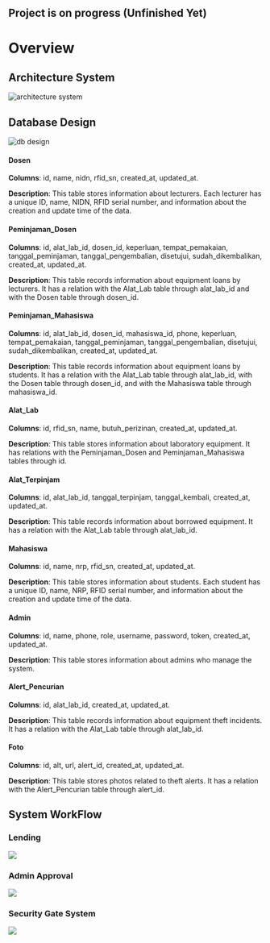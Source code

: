 ## Project is on progress (Unfinished Yet)

# Overview

## Architecture System
![architecture system](docs/images/arsitektur-pa.jpg)

## Database Design
![db design](docs/images/db_relation_pa.png)
#### Dosen
**Columns**: id, name, nidn, rfid_sn, created_at, updated_at.

**Description**: This table stores information about lecturers. Each lecturer has a unique ID, name, NIDN, RFID serial number, and information about the creation and update time of the data.

#### Peminjaman_Dosen
**Columns**: id, alat_lab_id, dosen_id, keperluan, tempat_pemakaian, tanggal_peminjaman, tanggal_pengembalian, disetujui, sudah_dikembalikan, created_at, updated_at.

**Description**: This table records information about equipment loans by lecturers. It has a relation with the Alat_Lab table through alat_lab_id and with the Dosen table through dosen_id.

#### Peminjaman_Mahasiswa
**Columns**: id, alat_lab_id, dosen_id, mahasiswa_id, phone, keperluan, tempat_pemakaian, tanggal_peminjaman, tanggal_pengembalian, disetujui, sudah_dikembalikan, created_at, updated_at.

**Description**: This table records information about equipment loans by students. It has a relation with the Alat_Lab table through alat_lab_id, with the Dosen table through dosen_id, and with the Mahasiswa table through mahasiswa_id.

#### Alat_Lab
**Columns**: id, rfid_sn, name, butuh_perizinan, created_at, updated_at.

**Description**: This table stores information about laboratory equipment. It has relations with the Peminjaman_Dosen and Peminjaman_Mahasiswa tables through id.

#### Alat_Terpinjam
**Columns**: id, alat_lab_id, tanggal_terpinjam, tanggal_kembali, created_at, updated_at.

**Description**: This table records information about borrowed equipment. It has a relation with the Alat_Lab table through alat_lab_id.

#### Mahasiswa
**Columns**: id, name, nrp, rfid_sn, created_at, updated_at.

**Description**: This table stores information about students. Each student has a unique ID, name, NRP, RFID serial number, and information about the creation and update time of the data.

#### Admin
**Columns**: id, name, phone, role, username, password, token, created_at, updated_at.

**Description**: This table stores information about admins who manage the system.

#### Alert_Pencurian
**Columns**: id, alat_lab_id, created_at, updated_at.

**Description**: This table records information about equipment theft incidents. It has a relation with the Alat_Lab table through alat_lab_id.

#### Foto
**Columns**: id, alt, url, alert_id, created_at, updated_at.

**Description**: This table stores photos related to theft alerts. It has a relation with the Alert_Pencurian table through alert_id.

## System WorkFlow
### Lending
![](docs/images/flowchart-lending.jpg)
### Admin Approval
![](docs/images/flowchart-approval.jpg)
### Security Gate System
![](docs/images/flowchart-security.jpg)

